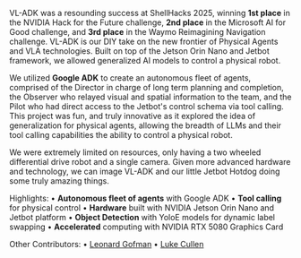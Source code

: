 VL-ADK was a resounding success at ShellHacks 2025, winning **1st place** in the NVIDIA Hack for the Future challenge, **2nd place** in the Microsoft AI for Good challenge, and **3rd place** in the Waymo Reimagining Navigation challenge. VL-ADK is our DIY take on the new frontier of Physical Agents and VLA technologies. Built on top of the Jetson Orin Nano and Jetbot framework, we allowed generalized AI models to control a physical robot.

We utilized **Google ADK** to create an autonomous fleet of agents, comprised of the Director in charge of long term planning and completion, the Observer who relayed visual and spatial information to the team, and the Pilot who had direct access to the Jetbot's control schema via tool calling. This project was fun, and truly innovative as it explored the idea of generalization for physical agents, allowing the breadth of LLMs and their tool calling capabilities the ability to control a physical robot.

We were extremely limited on resources, only having a two wheeled differential drive robot and a single camera. Given more advanced hardware and technology, we can image VL-ADK and our little Jetbot Hotdog doing some truly amazing things.

Highlights:
• **Autonomous fleet of agents** with Google ADK
• **Tool calling** for physical control
• **Hardware** built with NVIDIA Jetson Orin Nano and Jetbot platform
• **Object Detection** with YoloE models for dynamic label swapping
• **Accelerated** computing with NVIDIA RTX 5080 Graphics Card

Other Contributors:
• [Leonard Gofman](https://www.linkedin.com/in/lgofman/)
• [Luke Cullen](https://www.linkedin.com/in/luke-cullen-319701305/)
